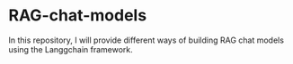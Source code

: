 # RAG-chat-models
In this repository, I will provide different ways of building RAG chat models using the Langgchain framework.
